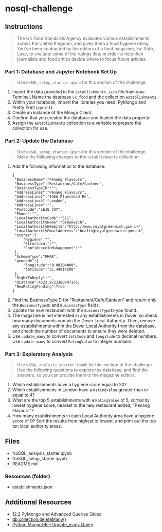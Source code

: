 # nosql-challenge

## Instructions
> The UK Food Standards Agency evaluates various establishments across the United Kingdom, and gives them a food hygiene rating. You've been contracted by the editors of a food magazine, Eat Safe, Love, to evaluate some of the ratings data in order to help their journalists and food critics decide where to focus future articles.
### Part 1: Database and Jupyter Notebook Set Up
> Use `NoSQL_setup_starter.ipynb` for this section of the challenge.
1. Import the data provided in the `establishments.json` file from your Terminal. Name the database `uk_food` and the collection `establishments`.
2. Within your notebook, import the libraries you need: PyMongo and Pretty Print (`pprint`).
3. Create an instance of the Mongo Client.
4. Confirm that you created the database and loaded the data properly:
5. Assign the `establishments` collection to a variable to prepare the collection for use.
### Part 2: Update the Database
> Use `NoSQL_setup_starter.ipynb` for this section of the challenge.
Make the following changes to the `establishments` collection:
1. Add the following information to the database:
   ```
   {
    "BusinessName":"Penang Flavours",
    "BusinessType":"Restaurant/Cafe/Canteen",
    "BusinessTypeID":"",
    "AddressLine1":"Penang Flavours",
    "AddressLine2":"146A Plumstead Rd",
    "AddressLine3":"London",
    "AddressLine4":"",
    "PostCode":"SE18 7DY",
    "Phone":"",
    "LocalAuthorityCode":"511",
    "LocalAuthorityName":"Greenwich",
    "LocalAuthorityWebSite":"http://www.royalgreenwich.gov.uk",
    "LocalAuthorityEmailAddress":"health@royalgreenwich.gov.uk",
    "scores":{
        "Hygiene":"",
        "Structural":"",
        "ConfidenceInManagement":""
    },
    "SchemeType":"FHRS",
    "geocode":{
        "longitude":"0.08384000",
        "latitude":"51.49014200"
    },
    "RightToReply":"",
    "Distance":4623.9723280747176,
    "NewRatingPending":True
   }
3. Find the BusinessTypeID for "Restaurant/Cafe/Canteen" and return only the `BusinessTypeID` and `BusinessType` fields.
4. Update the new restaurant with the `BusinessTypeID` you found.
5. The magazine is not interested in any establishments in Dover, so check how many documents contain the Dover Local Authority. Then, remove any establishments within the Dover Local Authority from the database, and check the number of documents to ensure they were deleted.
6. Use `update_many` to convert `latitude` and `longitude` to decimal numbers. Use `update_many` to convert `RatingValue` to integer numbers.
### Part 3: Exploratory Analysis
> Use `NoSQL_analysis_starter.ipynb` for this section of the challenge.
Use the following questions to explore the database, and find the answers, so you can provide them to the magazine editors.
1. Which establishments have a hygiene score equal to 20?
2. Which establishments in London have a `RatingValue` greater than or equal to 4?
3. What are the top 5 establishments with a `RatingValue` of 5, sorted by lowest hygiene score, nearest to the new restaurant added, "Penang Flavours"?
4. How many establishments in each Local Authority area have a hygiene score of 0? Sort the results from highest to lowest, and print out the top ten local authority areas.

## Files
- NoSQL_analysis_starter.ipynb
- NoSQL_setup_starter.ipynb
- README.md
### Resources (folder)
- establishments.json

## Additional Resources
- 12.2 PyMongo and Advanced Queries Slides
- [db.collection.deleteMany()](https://www.mongodb.com/docs/rapid/reference/method/db.collection.deleteMany/)
- [Python MongoDB – Update_many Query](https://www.geeksforgeeks.org/python-mongodb-update_many-query/#)
